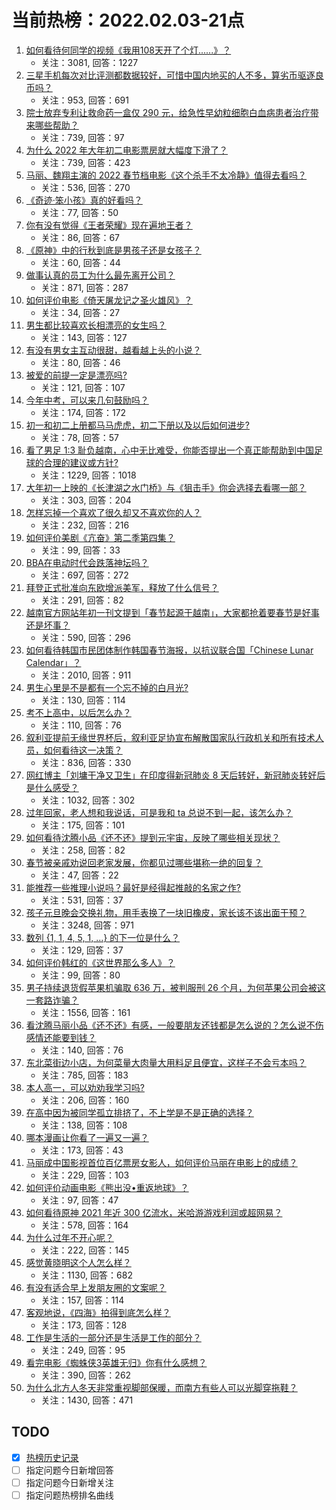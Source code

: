 # 当前热榜：2022.02.03-21点
1. [如何看待何同学的视频《我用108天开了个灯......》？](https://www.zhihu.com/question/514473758)
    * 关注：3081, 回答：1227
2. [三星手机每次对比评测都数据较好，可惜中国内地买的人不多，算劣币驱逐良币吗？](https://www.zhihu.com/question/511593165)
    * 关注：953, 回答：691
3. [院士放弃专利让救命药一盒仅 290 元，给急性早幼粒细胞白血病患者治疗带来哪些帮助？](https://www.zhihu.com/question/514437454)
    * 关注：739, 回答：97
4. [为什么 2022 年大年初二电影票房就大幅度下滑了？](https://www.zhihu.com/question/514501854)
    * 关注：739, 回答：423
5. [马丽、魏翔主演的 2022 春节档电影《这个杀手不太冷静》值得去看吗？](https://www.zhihu.com/question/512290779)
    * 关注：536, 回答：270
6. [《奇迹·笨小孩》真的好看吗？](https://www.zhihu.com/question/514353759)
    * 关注：77, 回答：50
7. [你有没有觉得《王者荣耀》现在遍地王者？](https://www.zhihu.com/question/502953929)
    * 关注：86, 回答：67
8. [《原神》中的行秋到底是男孩子还是女孩子？](https://www.zhihu.com/question/513795090)
    * 关注：60, 回答：44
9. [做事认真的员工为什么最先离开公司？](https://www.zhihu.com/question/503004198)
    * 关注：871, 回答：287
10. [如何评价电影《倚天屠龙记之圣火雄风》？](https://www.zhihu.com/question/514094566)
    * 关注：34, 回答：27
11. [男生都比较喜欢长相漂亮的女生吗？](https://www.zhihu.com/question/514318020)
    * 关注：143, 回答：127
12. [有没有男女主互动很甜，越看越上头的小说？](https://www.zhihu.com/question/513277296)
    * 关注：80, 回答：46
13. [被爱的前提一定是漂亮吗?](https://www.zhihu.com/question/512300351)
    * 关注：121, 回答：107
14. [今年中考，可以来几句鼓励吗？](https://www.zhihu.com/question/513295002)
    * 关注：174, 回答：172
15. [初一和初二上册都马马虎虎，初二下册以及以后如何进步?](https://www.zhihu.com/question/513592047)
    * 关注：78, 回答：57
16. [看了男足 1:3 耻负越南，心中无比难受，你能否提出一个真正能帮助到中国足球的合理的建议或方针?](https://www.zhihu.com/question/514372301)
    * 关注：1229, 回答：1018
17. [大年初一上映的《长津湖之水门桥》与《狙击手》你会选择去看哪一部？](https://www.zhihu.com/question/513855414)
    * 关注：303, 回答：204
18. [怎样忘掉一个喜欢了很久却又不喜欢你的人？](https://www.zhihu.com/question/512830013)
    * 关注：232, 回答：216
19. [如何评价美剧《亢奋》第二季第四集？](https://www.zhihu.com/question/514234210)
    * 关注：99, 回答：33
20. [BBA在电动时代会跌落神坛吗？](https://www.zhihu.com/question/508874191)
    * 关注：697, 回答：272
21. [拜登正式批准向东欧增派美军，释放了什么信号？](https://www.zhihu.com/question/514494621)
    * 关注：291, 回答：82
22. [越南官方网站年初一刊文提到「春节起源于越南」，大家都抢着要春节是好事还是坏事？](https://www.zhihu.com/question/514419286)
    * 关注：590, 回答：296
23. [如何看待韩国市民团体制作韩国春节海报，以抗议联合国「Chinese Lunar Calendar」？](https://www.zhihu.com/question/514452431)
    * 关注：2010, 回答：911
24. [男生心里是不是都有一个忘不掉的白月光?](https://www.zhihu.com/question/426499513)
    * 关注：130, 回答：114
25. [考不上高中，以后怎么办？](https://www.zhihu.com/question/514566153)
    * 关注：110, 回答：76
26. [叙利亚提前无缘世界杯后，叙利亚足协宣布解散国家队行政机关和所有技术人员，如何看待这一决策？](https://www.zhihu.com/question/514477011)
    * 关注：836, 回答：330
27. [网红博主「刘墉干净又卫生」在印度得新冠肺炎 8 天后转好，新冠肺炎转好后是什么感受？](https://www.zhihu.com/question/513358321)
    * 关注：1032, 回答：302
28. [过年回家，老人想和我说话，可是我和 ta 总说不到一起，该怎么办？](https://www.zhihu.com/question/440260949)
    * 关注：175, 回答：101
29. [如何看待沈腾小品《还不还》提到元宇宙，反映了哪些相关现状？](https://www.zhihu.com/question/514238102)
    * 关注：258, 回答：82
30. [春节被亲戚劝说回老家发展，你都见过哪些堪称一绝的回复？](https://www.zhihu.com/question/512037527)
    * 关注：47, 回答：22
31. [能推荐一些推理小说吗？最好是经得起推敲的名家之作?](https://www.zhihu.com/question/473131501)
    * 关注：531, 回答：37
32. [孩子元旦晚会交换礼物，用手表换了一块旧橡皮，家长该不该出面干预？](https://www.zhihu.com/question/509488938)
    * 关注：3248, 回答：971
33. [数列 {1, 1, 4, 5, 1, …} 的下一位是什么？](https://www.zhihu.com/question/513505308)
    * 关注：129, 回答：37
34. [如何评价韩红的《这世界那么多人》？](https://www.zhihu.com/question/514241097)
    * 关注：99, 回答：80
35. [男子持续退货假苹果机骗取 636 万，被判服刑 26 个月，为何苹果公司会被这一套路诈骗？](https://www.zhihu.com/question/514441398)
    * 关注：1556, 回答：161
36. [看沈腾马丽小品《还不还》有感，一般要朋友还钱都是怎么说的？怎么说不伤感情还能要到钱？](https://www.zhihu.com/question/514238093)
    * 关注：140, 回答：76
37. [东北菜街边小店，为何菜量大肉量大用料足且便宜，这样子不会亏本吗？](https://www.zhihu.com/question/509461468)
    * 关注：785, 回答：183
38. [本人高一，可以劝劝我学习吗?](https://www.zhihu.com/question/514018087)
    * 关注：206, 回答：160
39. [在高中因为被同学孤立排挤了，不上学是不是正确的选择？](https://www.zhihu.com/question/514502748)
    * 关注：138, 回答：108
40. [哪本漫画让你看了一遍又一遍？](https://www.zhihu.com/question/510514734)
    * 关注：173, 回答：43
41. [马丽成中国影视首位百亿票房女影人，如何评价马丽在电影上的成绩？](https://www.zhihu.com/question/514547076)
    * 关注：229, 回答：103
42. [如何评价动画电影《熊出没•重返地球》？](https://www.zhihu.com/question/513644079)
    * 关注：97, 回答：47
43. [如何看待原神 2021 年近 300 亿流水，米哈游游戏利润或超网易？](https://www.zhihu.com/question/514135285)
    * 关注：578, 回答：164
44. [为什么过年不开心呢？](https://www.zhihu.com/question/267188275)
    * 关注：222, 回答：145
45. [感觉黄晓明这个人怎么样？](https://www.zhihu.com/question/267383433)
    * 关注：1130, 回答：682
46. [有没有适合早上发朋友圈的文案呢？](https://www.zhihu.com/question/504990792)
    * 关注：157, 回答：114
47. [客观地说，《四海》拍得到底怎么样？](https://www.zhihu.com/question/514334348)
    * 关注：173, 回答：128
48. [工作是生活的一部分还是生活是工作的部分？](https://www.zhihu.com/question/508473538)
    * 关注：249, 回答：95
49. [看完电影《蜘蛛侠3英雄无归》你有什么感想？](https://www.zhihu.com/question/506317320)
    * 关注：390, 回答：262
50. [为什么北方人冬天非常重视脚部保暖，而南方有些人可以光脚穿拖鞋？](https://www.zhihu.com/question/508503848)
    * 关注：1430, 回答：471
## TODO
* [x] [热榜历史记录](hot_history/AllHot.md)
* [ ] 指定问题今日新增回答
* [ ] 指定问题今日新增关注
* [ ] 指定问题热榜排名曲线
